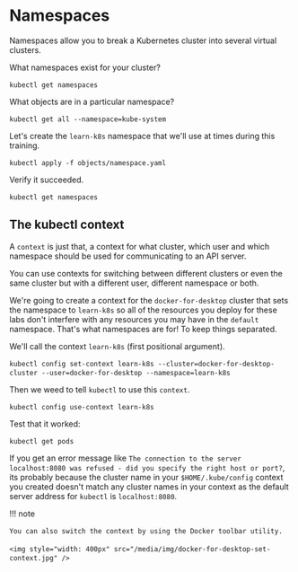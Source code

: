 # Namespaces

Namespaces allow you to break a Kubernetes cluster into several virtual clusters.

What namespaces exist for your cluster?

    kubectl get namespaces

What objects are in a particular namespace?

    kubectl get all --namespace=kube-system

Let's create the `learn-k8s` namespace that we'll use at times during this training.

    kubectl apply -f objects/namespace.yaml

Verify it succeeded.

    kubectl get namespaces
    
## The kubectl context

A `context` is just that, a context for what cluster, which user and which namespace should be used for communicating to an API server.

You can use contexts for switching between different clusters or even the same cluster but with a different user, different namespace or both.

We're going to create a context for the `docker-for-desktop` cluster that sets the namespace to `learn-k8s` so all of the resources you deploy for these labs don't interfere with any resources you may have in the `default` namespace. That's what namespaces are for! To keep things separated.

We'll call the context `learn-k8s` (first positional argument).

    kubectl config set-context learn-k8s --cluster=docker-for-desktop-cluster --user=docker-for-desktop --namespace=learn-k8s

Then we weed to tell `kubectl` to use this `context`.

    kubectl config use-context learn-k8s

Test that it worked:

    kubectl get pods
    

If you get an error message like `The connection to the server localhost:8080 was refused - did you specify the right host or port?`, its probably because the cluster name in your `$HOME/.kube/config` context you created doesn't match any cluster names in your context as the default server address for `kubectl` is `localhost:8080`.


!!! note

    You can also switch the context by using the Docker toolbar utility.
    
    <img style="width: 400px" src="/media/img/docker-for-desktop-set-context.jpg" />
